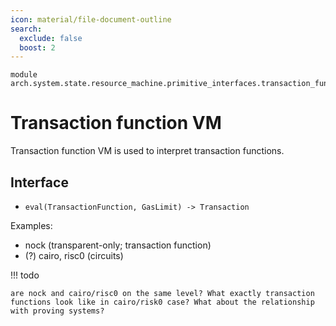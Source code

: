 ```yaml
---
icon: material/file-document-outline
search:
  exclude: false
  boost: 2
---
```


```juvix
module arch.system.state.resource_machine.primitive_interfaces.transaction_function_vm;
```

# Transaction function VM

Transaction function VM is used to interpret transaction functions.

## Interface

- `eval(TransactionFunction, GasLimit) -> Transaction`

Examples:
- nock (transparent-only; transaction function)
- (?) cairo, risc0 (circuits)

!!! todo

    are nock and cairo/risc0 on the same level? What exactly transaction functions look like in cairo/risk0 case? What about the relationship with proving systems?
